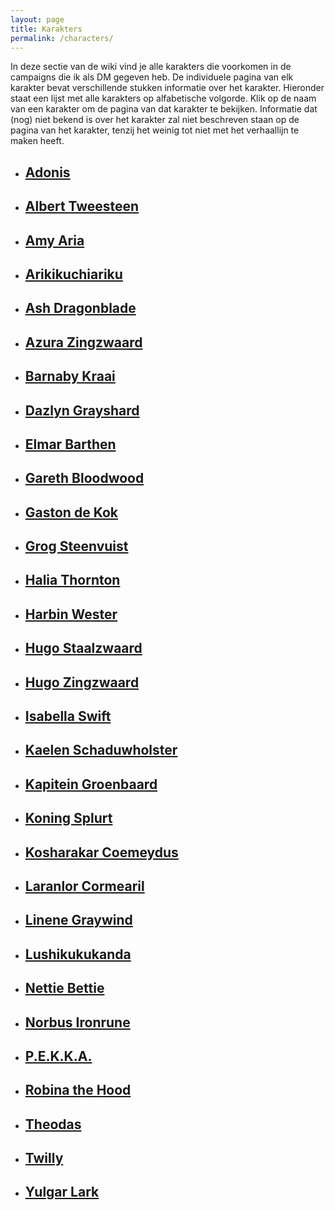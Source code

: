 ```yaml
---
layout: page
title: Karakters
permalink: /characters/
---
```


In deze sectie van de wiki vind je alle karakters die voorkomen in de campaigns die ik als DM gegeven heb. De individuele pagina van elk karakter bevat verschillende stukken informatie over het karakter. Hieronder staat een lijst met alle karakters op alfabetische volgorde. Klik op de naam van een karakter om de pagina van dat karakter te bekijken. Informatie dat (nog) niet bekend is over het karakter zal niet beschreven staan op de pagina van het karakter, tenzij het weinig tot niet met het verhaallijn te maken heeft.

<ul class="no-style-list no-style-link-group character-list">
    <li>
        <a href="../characters/Adonis">
            <div class="character-summary-wrapper">
                <h2>Adonis</h2>
                <div class="character-icons">
                    <span class="icon player" title="Speler"></span>
                    <span class="icon male" title="Man"></span>
                </div>
            </div>
        </a>
    </li>
    <li>
        <a href="../characters/Albert-Tweesteen">
            <div class="character-summary-wrapper">
                <h2>Albert Tweesteen</h2>
                <div class="character-icons">
                    <span class="icon quest" title="Komt voor in quest"></span>
                    <span class="icon with-party" title="Bij de groep"></span>
                    <span class="icon male" title="Man"></span>
                    <span class="icon friendly" title="Vriendelijk"></span>
                </div>
            </div>
        </a>
    </li>
    <li>
        <a href="../characters/Amy-Aria">
            <div class="character-summary-wrapper">
                <h2>Amy Aria</h2>
                <div class="character-icons">
                    <span class="icon shop" title="Heeft een winkel"></span>
                    <span class="icon female" title="Vrouw"></span>
                    <span class="icon indifferent" title="Onverschillig"></span>
                </div>
            </div>
        </a>  
    </li>
    <li>
        <a href="../characters/Arikikuchiariku">
            <div class="character-summary-wrapper">
                <h2>Arikikuchiariku</h2>
                <div class="character-icons">
                    <span class="icon player" title="Speler"></span>
                    <span class="icon with-party" title="Bij de groep"></span>
                    <span class="icon male" title="Man"></span>
                </div>
            </div>
        </a>  
    </li>
    <li>
        <a href="../characters/Ash-Dragonblade">
            <div class="character-summary-wrapper">
                <h2>Ash Dragonblade</h2>
                <div class="character-icons">
                    <span class="icon quest" title="Komt voor in quest"></span>
                    <span class="icon male" title="Man"></span>
                    <span class="icon indifferent" title="Onverschillig"></span>
                </div>
            </div>
        </a>  
    </li>
    <li>
        <a href="../characters/Azura-Zingzwaard">
            <div class="character-summary-wrapper">
                <h2>Azura Zingzwaard</h2>
                <div class="character-icons">
                    <span class="icon quest" title="Komt voor in quest"></span>
                    <span class="icon female" title="Vrouw"></span>
                    <span class="icon friendly" title="Vriendelijk"></span>
                </div>
            </div>
        </a>  
    </li>
    <li>
        <a href="../characters/Barnaby-Kraai">
            <div class="character-summary-wrapper">
                <h2>Barnaby Kraai</h2>
                <div class="character-icons">
                    <span class="icon quest" title="Komt voor in quest"></span>
                    <span class="icon male" title="Man"></span>
                    <span class="icon indifferent" title="Onverschillig"></span>
                </div>
            </div>
        </a>  
    </li>
    <li>
        <a href="../characters/Dazlyn-Grayshard">
            <div class="character-summary-wrapper">
                <h2>Dazlyn Grayshard</h2>
                <div class="character-icons">
                    <span class="icon quest" title="Komt voor in quest"></span>
                    <span class="icon male" title="Man"></span>
                    <span class="icon indifferent" title="Onverschillig"></span>
                </div>
            </div>
        </a>  
    </li>
    <li>
        <a href="../characters/Elmar-Barthen">
            <div class="character-summary-wrapper">
                <h2>Elmar Barthen</h2>
                <div class="character-icons">
                    <span class="icon shop" title="Heeft een winkel"></span>
                    <span class="icon male" title="Man"></span>
                    <span class="icon indifferent" title="Onverschillig"></span>
                </div>
            </div>
        </a>  
    </li>
    <li>
        <a href="../characters/Gareth-Bloodwood">
            <div class="character-summary-wrapper">
                <h2>Gareth Bloodwood</h2>
                <div class="character-icons">
                    <span class="icon quest" title="Komt voor in quest"></span>
                    <span class="icon male" title="Man"></span>
                    <span class="icon dead" title="Dood"></span>
                </div>
            </div>
        </a>  
    </li>
    <li>
        <a href="../characters/Gaston-de-Kok">
            <div class="character-summary-wrapper">
                <h2>Gaston de Kok</h2>
                <div class="character-icons">
                    <span class="icon quest" title="Komt voor in quest"></span>
                    <span class="icon male" title="Man"></span>
                    <span class="icon indifferent" title="Onverschillig"></span>
                </div>
            </div>
        </a>  
    </li>
    <li>
        <a href="../characters/Grog-Steenvuist">
            <div class="character-summary-wrapper">
                <h2>Grog Steenvuist</h2>
                <div class="character-icons">
                    <span class="icon player" title="Speler"></span>
                    <span class="icon quest" title="Komt voor in quest"></span>
                    <span class="icon male" title="Man"></span>
                    <span class="icon indifferent" title="Onverschillig"></span>
                </div>
            </div>
        </a>  
    </li>
    <li>
        <a href="../characters/Halia-Thornton">
            <div class="character-summary-wrapper">
                <h2>Halia Thornton</h2>
                <div class="character-icons">
                    <span class="icon shop" title="Heeft een winkel"></span>
                    <span class="icon female" title="Vrouw"></span>
                    <span class="icon indifferent" title="Onverschillig"></span>
                </div>
            </div>
        </a>  
    </li>
    <li>
        <a href="../characters/Harbin-Wester">
            <div class="character-summary-wrapper">
                <h2>Harbin Wester</h2>
                <div class="character-icons">
                    <span class="icon quest" title="Komt voor in quest"></span>
                    <span class="icon male" title="Man"></span>
                    <span class="icon indifferent" title="Onverschillig"></span>
                </div>
            </div>
        </a>  
    </li>
    <li>
        <a href="../characters/Hugo-Staalzwaard">
            <div class="character-summary-wrapper">
                <h2>Hugo Staalzwaard</h2>
                <div class="character-icons">
                    <span class="icon tavern" title="Heeft een herberg"></span>
                    <span class="icon male" title="Man"></span>
                    <span class="icon friendly" title="Vriendelijk"></span>
                </div>
            </div>
        </a>  
    </li>
    <li>
        <a href="../characters/Hugo-Zingzwaard">
            <div class="character-summary-wrapper">
                <h2>Hugo Zingzwaard</h2>
                <div class="character-icons">
                    <span class="icon quest" title="Komt voor in quest"></span>
                    <span class="icon tavern" title="Heeft een herberg"></span>
                    <span class="icon male" title="Man"></span>
                    <span class="icon friendly" title="Vriendelijk"></span>
                </div>
            </div>
        </a>  
    </li>
    <li>
        <a href="../characters/Isabella-Swift">
            <div class="character-summary-wrapper">
                <h2>Isabella Swift</h2>
                <div class="character-icons">
                    <span class="icon player" title="Speler"></span>
                    <span class="icon quest" title="Komt voor in quest"></span>
                    <span class="icon female" title="Vrouw"></span>
                    <span class="icon indifferent" title="Onverschillig"></span>
                </div>
            </div>
        </a>  
    </li>
    <li>
        <a href="../characters/Kaelen-Schaduwholster">
            <div class="character-summary-wrapper">
                <h2>Kaelen Schaduwholster</h2>
                <div class="character-icons">
                    <span class="icon quest" title="Komt voor in quest"></span>
                    <span class="icon non-binary" title="Non-binair"></span>
                    <span class="icon indifferent" title="Onverschillig"></span>
                </div>
            </div>
        </a>  
    </li>
    <li>
        <a href="../characters/Kapitein-Groenbaard">
            <div class="character-summary-wrapper">
                <h2>Kapitein Groenbaard</h2>
                <div class="character-icons">
                    <span class="icon quest" title="Komt voor in quest"></span>
                    <span class="icon with-party" title="Bij de groep"></span>
                    <span class="icon male" title="Man"></span>
                    <span class="icon friendly" title="Vriendelijk"></span>
                </div>
            </div>
        </a>  
    </li>
    <li>
        <a href="../characters/Koning-Splurt">
            <div class="character-summary-wrapper">
                <h2>Koning Splurt</h2>
                <div class="character-icons">
                    <span class="icon quest" title="Komt voor in quest"></span>
                    <span class="icon male" title="Man"></span>
                    <span class="icon dead" title="Dood"></span>
                </div>
            </div>
        </a>  
    </li>
    <li>
        <a href="../characters/Kosharakar-Coemeydus">
            <div class="character-summary-wrapper">
                <h2>Kosharakar Coemeydus</h2>
                <div class="character-icons">
                    <span class="icon player" title="Speler"></span>
                    <span class="icon quest" title="Komt voor in quest"></span>
                    <span class="icon male" title="Man"></span>
                </div>
            </div>
        </a>  
    </li>
    <li>
        <a href="../characters/Laranlor-Cormearil">
            <div class="character-summary-wrapper">
                <h2>Laranlor Cormearil</h2>
                <div class="character-icons">
                    <span class="icon player" title="Speler"></span>
                    <span class="icon with-party" title="Bij de groep"></span>
                    <span class="icon male" title="Man"></span>
                </div>
            </div>
        </a>  
    </li>
    <li>
        <a href="../characters/Linene-Graywind">
            <div class="character-summary-wrapper">
                <h2>Linene Graywind</h2>
                <div class="character-icons">
                    <span class="icon shop" title="Heeft een winkel"></span>
                    <span class="icon female" title="Vrouw"></span>
                    <span class="icon indifferent" title="Onverschillig"></span>
                </div>
            </div>
        </a>  
    </li>
    <li>
        <a href="../characters/Lushikukukanda">
            <div class="character-summary-wrapper">
                <h2>Lushikukukanda</h2>
                <div class="character-icons">
                    <span class="icon player" title="Speler"></span>
                    <span class="icon with-party" title="Bij de groep"></span>
                    <span class="icon male" title="Man"></span>
                </div>
            </div>
        </a>  
    </li>
    <li>
        <a href="../characters/Nettie-Bettie">
            <div class="character-summary-wrapper">
                <h2>Nettie Bettie</h2>
                <div class="character-icons">
                    <span class="icon quest" title="Komt voor in quest"></span>
                    <span class="icon female" title="Vrouw"></span>
                    <span class="icon dead" title="Dood"></span>
                </div>
            </div>
        </a>  
    </li>
    <li>
        <a href="../characters/Norbus-Ironrune">
            <div class="character-summary-wrapper">
                <h2>Norbus Ironrune</h2>
                <div class="character-icons">
                    <span class="icon quest" title="Komt voor in quest"></span>
                    <span class="icon male" title="Man"></span>
                    <span class="icon dead" title="Dood"></span>
                </div>
            </div>
        </a>  
    </li>
    <li>
        <a href="../characters/PEKKA">
            <div class="character-summary-wrapper">
                <h2>P.E.K.K.A.</h2>
                <div class="character-icons">
                    <span class="icon player" title="Speler"></span>
                    <span class="icon with-party" title="Bij de groep"></span>
                    <span class="icon male" title="Man"></span>
                </div>
            </div>
        </a>  
    </li>
    <li>
        <a href="../characters/Robina-the-Hood">
            <div class="character-summary-wrapper">
                <h2>Robina the Hood</h2>
                <div class="character-icons">
                    <span class="icon quest" title="Komt voor in quest"></span>
                    <span class="icon female" title="Vrouw"></span>
                    <span class="icon friendly" title="Vriendelijk"></span>
                </div>
            </div>
        </a>  
    </li>
    <li>
        <a href="../characters/Theodas">
            <div class="character-summary-wrapper">
                <h2>Theodas</h2>
                <div class="character-icons">
                    <span class="icon player" title="Speler"></span>
                    <span class="icon with-party" title="Bij de groep"></span>
                    <span class="icon male" title="Man"></span>
                </div>
            </div>
        </a>  
    </li>
    <li>
        <a href="../characters/Twilly">
            <div class="character-summary-wrapper">
                <h2>Twilly</h2>
                <div class="character-icons">
                    <span class="icon quest" title="Komt voor in quest"></span>
                    <span class="icon with-party" title="Bij de groep"></span>
                    <span class="icon genderfluid" title="Genderfluid"></span>
                    <span class="icon friendly" title="Vriendelijk"></span>
                </div>
            </div>
        </a>  
    </li>
    <li>
        <a href="../characters/Yulgar-Lark">
            <div class="character-summary-wrapper">
                <h2>Yulgar Lark</h2>
                <div class="character-icons">
                    <span class="icon shop" title="Heeft een winkel"></span>
                    <span class="icon male" title="Man"></span>
                    <span class="icon indifferent" title="Onverschillig"></span>
                </div>
            </div>
        </a>  
    </li>
    <!-- Hidden list item for easy access to icons -->
    <li hidden>
        <a href="../characters/Character-Name">
            <div class="character-summary-wrapper">
                <h2>Name</h2>
                <div class="character-icons">
                    <span class="icon player" title="Speler"></span>
                    <span class="icon quest" title="Komt voor in quest"></span>
                    <span class="icon shop" title="Heeft een winkel"></span>
                    <span class="icon tavern" title="Heeft een herberg"></span>
                    <span class="icon with-party" title="Bij de groep"></span>
                    <span class="icon male" title="Man"></span>
                    <span class="icon female" title="Vrouw"></span>
                    <span class="icon non-binary" title="Non-binair"></span>
                    <span class="icon genderfluid" title="Genderfluid"></span>
                    <span class="icon friendly" title="Vriendelijk"></span>
                    <span class="icon indifferent" title="Onverschillig"></span>
                    <span class="icon hostile" title="Vijandig"></span>
                    <span class="icon dead" title="Dood"></span>
                </div>
            </div>
        </a>  
    </li>
</ul>